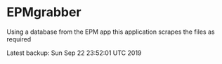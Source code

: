 # EPMgrabber
Using a database from the EPM app this application scrapes the files as required


Latest backup: Sun Sep 22 23:52:01 UTC 2019
